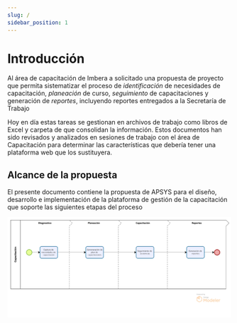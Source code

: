 ```yaml
---
slug: /
sidebar_position: 1
---
```


# Introducción

Al área de capacitación de Imbera a solicitado una propuesta de proyecto que permita sistematizar el proceso de _identificación_ de necesidades de capacitación, _planeación_ de curso, _seguimiento_ de capacitaciones y generación de _reportes_, incluyendo reportes entregados a la Secretaría de Trabajo

Hoy en día estas tareas se gestionan en archivos de trabajo como libros de Excel y carpeta de que consolidan la información. Estos documentos han sido revisados y analizados en sesiones de trabajo con el área de Capacitación para determinar las características que debería tener una plataforma web que los sustituyera.

## Alcance de la propuesta

El presente documento contiene la propuesta de APSYS para el diseño, desarrollo e implementación de la plataforma de gestión de la capacitación que soporte las siguientes etapas del proceso

![Mapa de procesos](../../static/img/process-map.png)
